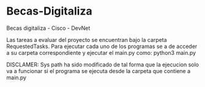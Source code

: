 # Becas-Digitaliza
Becas digitaliza - Cisco - DevNet

Las tareas a evaluar del proyecto se encuentran bajo la carpeta RequestedTasks. Para ejecutar cada uno de los programas se a de acceder a su carpeta correspondiente y ejecutar el main.py como:
  python3 main.py

DISCLAMER: Sys path ha sido modificado de tal forma que la ejecucion solo va a funcionar si el programa se ejecuta desde la carpeta que contiene a main.py

